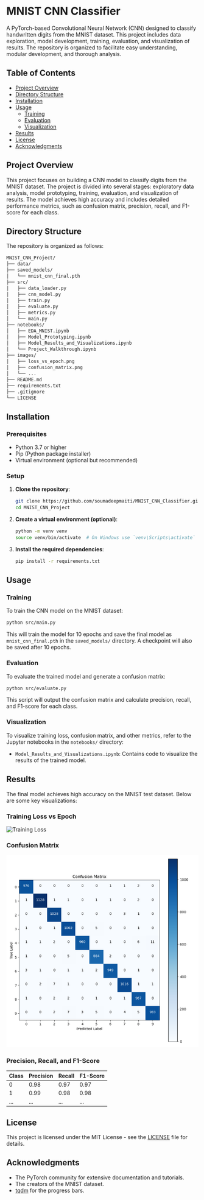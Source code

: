 # MNIST CNN Classifier

A PyTorch-based Convolutional Neural Network (CNN) designed to classify handwritten digits from the MNIST dataset. This project includes data exploration, model development, training, evaluation, and visualization of results. The repository is organized to facilitate easy understanding, modular development, and thorough analysis.

## Table of Contents

- [Project Overview](#project-overview)
- [Directory Structure](#directory-structure)
- [Installation](#installation)
- [Usage](#usage)
  - [Training](#training)
  - [Evaluation](#evaluation)
  - [Visualization](#visualization)
- [Results](#results)
- [License](#license)
- [Acknowledgments](#acknowledgments)

## Project Overview

This project focuses on building a CNN model to classify digits from the MNIST dataset. The project is divided into several stages: exploratory data analysis, model prototyping, training, evaluation, and visualization of results. The model achieves high accuracy and includes detailed performance metrics, such as confusion matrix, precision, recall, and F1-score for each class.

## Directory Structure

The repository is organized as follows:

```plaintext
MNIST_CNN_Project/
├── data/                              
├── saved_models/                      
│   └── mnist_cnn_final.pth                         
├── src/                               
│   ├── data_loader.py                 
│   ├── cnn_model.py                   
│   ├── train.py                       
│   ├── evaluate.py                    
│   ├── metrics.py                     
│   └── main.py                        
├── notebooks/                         
│   ├── EDA_MNIST.ipynb                
│   ├── Model_Prototyping.ipynb        
│   ├── Model_Results_and_Visualizations.ipynb  
│   └── Project_Walkthrough.ipynb   
├── images/                            
│   ├── loss_vs_epoch.png              
│   ├── confusion_matrix.png           
│   └── ...                            
├── README.md                          
├── requirements.txt                   
├── .gitignore                         
└── LICENSE                            
```

## Installation

### Prerequisites

- Python 3.7 or higher
- Pip (Python package installer)
- Virtual environment (optional but recommended)

### Setup

1. **Clone the repository**:

   ```bash
   git clone https://github.com/soumadeepmaiti/MNIST_CNN_Classifier.git
   cd MNIST_CNN_Project
   ```

2. **Create a virtual environment (optional)**:

   ```bash
   python -m venv venv
   source venv/bin/activate  # On Windows use `venv\Scripts\activate`
   ```

3. **Install the required dependencies**:

   ```bash
   pip install -r requirements.txt
   ```

## Usage

### Training

To train the CNN model on the MNIST dataset:

```bash
python src/main.py
```

This will train the model for 10 epochs and save the final model as `mnist_cnn_final.pth` in the `saved_models/` directory. A checkpoint will also be saved after 10 epochs.

### Evaluation

To evaluate the trained model and generate a confusion matrix:

```bash
python src/evaluate.py
```

This script will output the confusion matrix and calculate precision, recall, and F1-score for each class.

### Visualization

To visualize training loss, confusion matrix, and other metrics, refer to the Jupyter notebooks in the `notebooks/` directory:

- `Model_Results_and_Visualizations.ipynb`: Contains code to visualize the results of the trained model.

## Results

The final model achieves high accuracy on the MNIST test dataset. Below are some key visualizations:

### Training Loss vs Epoch

![Training Loss](images/loss_vs_epoch.png)

### Confusion Matrix

![Confusion Matrix](images/confusion_matrix.png)

### Precision, Recall, and F1-Score

| Class | Precision | Recall | F1-Score |
|-------|-----------|--------|----------|
| 0     | 0.98      | 0.97   | 0.97     |
| 1     | 0.99      | 0.98   | 0.98     |
| ...   | ...       | ...    | ...      |

## License

This project is licensed under the MIT License - see the [LICENSE](LICENSE) file for details.

## Acknowledgments

- The PyTorch community for extensive documentation and tutorials.
- The creators of the MNIST dataset.
- [tqdm](https://github.com/tqdm/tqdm) for the progress bars.
